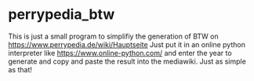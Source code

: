 # perrypedia_btw

This is just a small program to simplifiy the generation of BTW on https://www.perrypedia.de/wiki/Hauptseite
Just put it in an online python interpreter like https://www.online-python.com/ and enter the year to generate and copy and paste the result into the mediawiki.
Just as simple as that!
